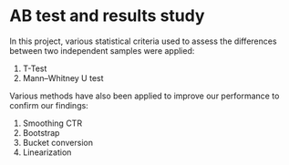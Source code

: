 # AB test and results study
In this project, various statistical criteria used to assess the differences between two independent samples were applied:
1. T-Test
2. Mann–Whitney U test

Various methods have also been applied to improve our performance to confirm our findings:
1. Smoothing CTR
2. Bootstrap
3. Bucket conversion
4. Linearization